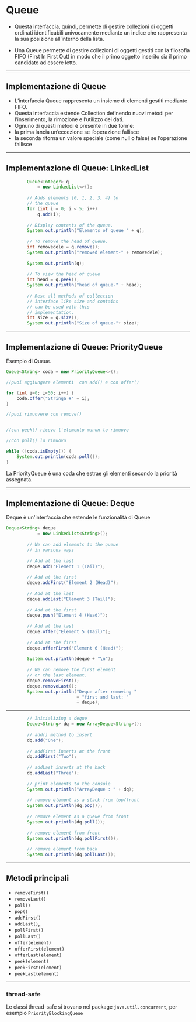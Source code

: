 # Queue

* Questa interfaccia, quindi, permette di gestire collezioni di oggetti ordinati identificabili univocamente mediante un indice che rappresenta la sua posizione all’interno della lista.

* Una Queue permette di gestire collezioni di oggetti gestiti con la filosofia FIFO (First In First Out) in modo che il primo oggetto inserito sia il primo candidato ad essere letto.

---

## Implementazione di Queue

* L’interfaccia Queue rappresenta un insieme di elementi gestiti mediante FIFO. 
* Questa interfaccia estende Collection definendo nuovi metodi per l’inserimento, la rimozione e l’utilizzo dei dati. 
* Ognuno di questi metodi è presente in due forme:
* la prima lancia un’eccezione se l’operazione fallisce
* la seconda ritorna un valore speciale (come null o false) se l’operazione fallisce

---

## Implementazione di Queue: LinkedList

```java
        Queue<Integer> q
            = new LinkedList<>();
 
        // Adds elements {0, 1, 2, 3, 4} to
        // the queue
        for (int i = 0; i < 5; i++)
            q.add(i);
 
        // Display contents of the queue.
        System.out.println("Elements of queue " + q);
 
        // To remove the head of queue.
        int removedele = q.remove();
        System.out.println("removed element-" + removedele);
 
        System.out.println(q);
 
        // To view the head of queue
        int head = q.peek();
        System.out.println("head of queue-" + head);
 
        // Rest all methods of collection
        // interface like size and contains
        // can be used with this
        // implementation.
        int size = q.size();
        System.out.println("Size of queue-"+ size);

```

---

## Implementazione di Queue: PriorityQueue

Esempio di Queue.

```java
Queue<String> coda = new PriorityQueue<>();

//puoi aggiungere elementi  con add() e con offer()

for (int i=0; i<50; i++) {
	coda.offer("Stringa #" + i);
}

//puoi rimuovere con remove()


//con peek() ricevo l'elemento manon lo rimuovo

//con poll() lo rimuovo

while (!coda.isEmpty()) {
	System.out.println(coda.poll());
}
```

La PriorityQueue è una coda che estrae gli elementi secondo la priorità assegnata.

---

## Implementazione di Queue: Deque

Deque è un'interfaccia che estende le funzionalità di Queue

```java
Deque<String> deque
            = new LinkedList<String>();
  
        // We can add elements to the queue
        // in various ways
  
        // Add at the last
        deque.add("Element 1 (Tail)");
  
        // Add at the first
        deque.addFirst("Element 2 (Head)");
  
        // Add at the last
        deque.addLast("Element 3 (Tail)");
  
        // Add at the first
        deque.push("Element 4 (Head)");
  
        // Add at the last
        deque.offer("Element 5 (Tail)");
  
        // Add at the first
        deque.offerFirst("Element 6 (Head)");
  
        System.out.println(deque + "\n");
  
        // We can remove the first element
        // or the last element.
        deque.removeFirst();
        deque.removeLast();
        System.out.println("Deque after removing "
                           + "first and last: "
                           + deque);
```

---

```java
        // Initializing a deque
        Deque<String> dq = new ArrayDeque<String>();
 
        // add() method to insert
        dq.add("One");
 
        // addFirst inserts at the front
        dq.addFirst("Two");
 
        // addLast inserts at the back
        dq.addLast("Three");
 
        // print elements to the console
        System.out.println("ArrayDeque : " + dq);
 
        // remove element as a stack from top/front
        System.out.println(dq.pop());
 
        // remove element as a queue from front
        System.out.println(dq.poll());
 
        // remove element from front
        System.out.println(dq.pollFirst());
 
        // remove element from back
        System.out.println(dq.pollLast());
```

---

## Metodi principali


* `removeFirst()`
* `removeLast()`
* `poll()`
* `pop()`
* `addFirst()`
* `addLast()`,
* `pollFirst()`
* `pollLast()`
* `offer(element)`
* `offerFirst(element)`
* `offerLast(element)`
* `peek(element)`
* `peekFirst(element)`
* `peekLast(element)`

---

### thread-safe

Le classi thread-safe si trovano nel package `java.util.concurrent`, per esempio `PriorityBlockingQueue`

